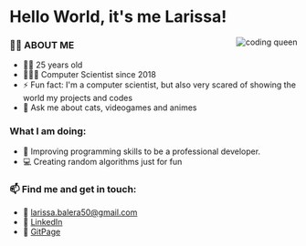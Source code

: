 # Hello World, it's me Larissa! 

<img align='right' alt='coding queen' src='https://media.giphy.com/media/TjRcLDHDgLOWiI0L1V/giphy.gif'>

### 👋🏽 ABOUT ME 

- 👶🏽 25 years old
- 👩🏽‍🎓 Computer Scientist since 2018
- ⚡ Fun fact: I'm a computer scientist, but also very scared of showing the world my projects and codes
- 💬 Ask me about cats, videogames and animes

### What I am doing:
- 🌱 Improving programming skills to be a professional developer.
- 💻 Creating random algorithms just for fun

### 📫 Find me and get in touch:
- 📧 larissa.balera50@gmail.com
- 🔗 [LinkedIn](https://www.linkedin.com/in/larissa-balera-704032177/)
- 🔗 [GitPage](https://baleralarissa.github.io/)


<!--
**baleralarissa/baleralarissa** is a ✨ _special_ ✨ repository because its `README.md` (this file) appears on your GitHub profile.

Here are some ideas to get you started:

- 🔭 I’m currently working on ...
- 🌱 I’m currently learning ...
- 👯 I’m looking to collaborate on ...
- 🤔 I’m looking for help with ...
- 💬 Ask me about ...
- 📫 How to reach me: ...
- 😄 Pronouns: ...
- ⚡ Fun fact: ...
-->
